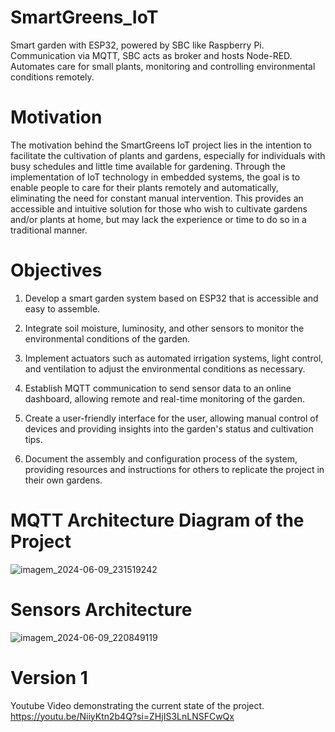 # SmartGreens_IoT
 Smart garden with ESP32, powered by SBC like Raspberry Pi. Communication via MQTT, SBC acts as broker and hosts Node-RED. Automates care for small plants, monitoring and controlling environmental conditions remotely.
 
# Motivation
The motivation behind the SmartGreens IoT project lies in the intention to facilitate the cultivation of plants and gardens, especially for individuals with busy schedules and little time available for gardening. Through the implementation of IoT technology in embedded systems, the goal is to enable people to care for their plants remotely and automatically, eliminating the need for constant manual intervention. This provides an accessible and intuitive solution for those who wish to cultivate gardens and/or plants at home, but may lack the experience or time to do so in a traditional manner.

# Objectives
1. Develop a smart garden system based on ESP32 that is accessible and easy to assemble.

2. Integrate soil moisture, luminosity, and other sensors to monitor the environmental conditions of the garden.

3. Implement actuators such as automated irrigation systems, light control, and ventilation to adjust the environmental conditions as necessary.

4. Establish MQTT communication to send sensor data to an online dashboard, allowing remote and real-time monitoring of the garden.

5. Create a user-friendly interface for the user, allowing manual control of devices and providing insights into the garden's status and cultivation tips.

6. Document the assembly and configuration process of the system, providing resources and instructions for others to replicate the project in their own gardens.


# MQTT Architecture Diagram of the Project
![imagem_2024-06-09_231519242](https://github.com/RicardoBozollan/SmartGreens_IoT/assets/163909522/4f626442-cada-40cd-8df4-88201a0bf9aa)

# Sensors Architecture
![imagem_2024-06-09_220849119](https://github.com/RicardoBozollan/SmartGreens_IoT/assets/163909522/2544e684-4caa-419c-9025-476330190925)

# Version 1

Youtube Video demonstrating the current state of the project.
https://youtu.be/NiiyKtn2b4Q?si=ZHjIS3LnLNSFCwQx
